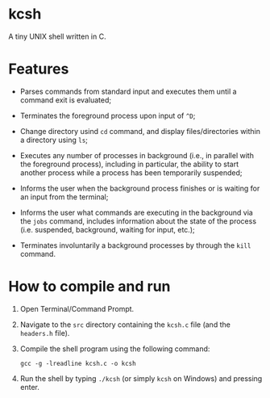 # kcsh

A tiny UNIX shell written in C.

# Features

* Parses commands from standard input and executes them until a command exit is evaluated;
  
* Terminates the foreground process upon input of `^D`;

* Change directory usind `cd` command, and display files/directories within a directory using `ls`;

* Executes any number of processes in background (i.e., in parallel with the foreground process), including in particular, the ability to start another process while a process has been temporarily suspended;

* Informs the user when the background process finishes or is waiting for an input from the terminal;

* Informs the user what commands are executing in the background via the `jobs` command, includes information about the state of the process (i.e. suspended, background, waiting for input, etc.);

* Terminates involuntarily a background processes by through the `kill` command.

# How to compile and run

1. Open Terminal/Command Prompt.

2. Navigate to the `src` directory containing the `kcsh.c` file (and the `headers.h` file).

3. Compile the shell program using the following command:

    `gcc -g -lreadline kcsh.c -o kcsh`

4. Run the shell by typing `./kcsh` (or simply `kcsh` on Windows) and pressing enter.
